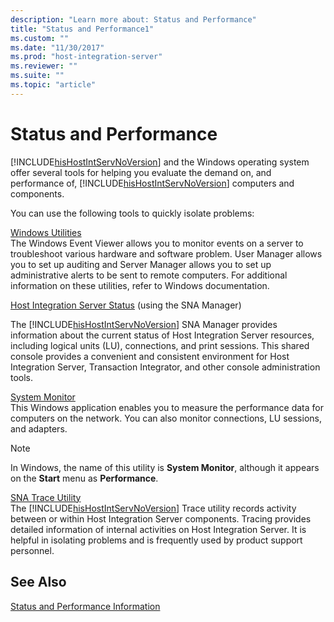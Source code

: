 ```yaml
---
description: "Learn more about: Status and Performance"
title: "Status and Performance1"
ms.custom: ""
ms.date: "11/30/2017"
ms.prod: "host-integration-server"
ms.reviewer: ""
ms.suite: ""
ms.topic: "article"
---
```

# Status and Performance
[!INCLUDE[hisHostIntServNoVersion](../includes/hishostintservnoversion-md.md)] and the Windows operating system offer several tools for helping you evaluate the demand on, and performance of, [!INCLUDE[hisHostIntServNoVersion](../includes/hishostintservnoversion-md.md)] computers and components.  
  
 You can use the following tools to quickly isolate problems:  
  
 [Windows Utilities](../core/windows-utilities2.md)  
 The Windows Event Viewer allows you to monitor events on a server to troubleshoot various hardware and software problem. User Manager allows you to set up auditing and Server Manager allows you to set up administrative alerts to be sent to remote computers. For additional information on these utilities, refer to Windows documentation.  
  
 [Host Integration Server Status](../core/host-integration-server-status1.md) (using the SNA Manager)  
  
 The [!INCLUDE[hisHostIntServNoVersion](../includes/hishostintservnoversion-md.md)] SNA Manager provides information about the current status of Host Integration Server resources, including logical units (LU), connections, and print sessions. This shared console provides a convenient and consistent environment for Host Integration Server, Transaction Integrator, and other console administration tools.  
  
 [System Monitor](../core/system-monitor1.md)  
 This Windows application enables you to measure the performance data for computers on the network. You can also monitor connections, LU sessions, and adapters.  
  
> [!NOTE]
>  In Windows, the name of this utility is **System Monitor**, although it appears on the **Start** menu as **Performance**.  
  
 [SNA Trace Utility](../core/sna-trace-utility1.md)  
 The [!INCLUDE[hisHostIntServNoVersion](../includes/hishostintservnoversion-md.md)] Trace utility records activity between or within Host Integration Server components. Tracing provides detailed information of internal activities on Host Integration Server. It is helpful in isolating problems and is frequently used by product support personnel.  
  
## See Also  
 [Status and Performance Information](../core/status-and-performance-information1.md)
